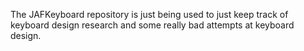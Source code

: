 The JAFKeyboard repository is just being used to just keep track of keyboard design research and some really bad attempts at keyboard design.
